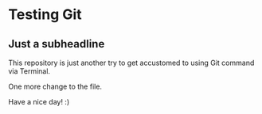 # Testing Git

## Just a subheadline

This repository is just another try to get accustomed to using Git command via Terminal. 

One more change to the file.

Have a nice day! :)
